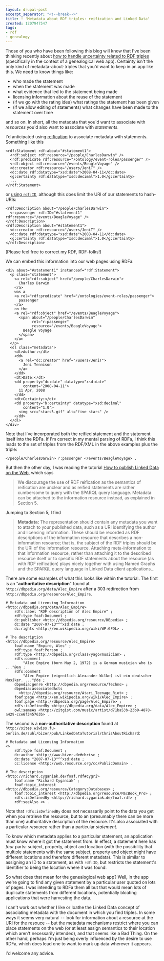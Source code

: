 ```yaml
---
layout: drupal-post
excerpt_separator: "<!--break-->"
title: ! 'Metadata about RDF triples: reification and Linked Data'
created: 1207947547
tags:
- rdf
- genealogy
---
```

Those of you who have been following this blog will know that I've been thinking recently about [how to handle uncertainty related to RDF triples][4] (specifically in the context of a genealogical web app). Certainty isn't the only kind of metadata-about-triples that you'd want to keep in an app like this. We need to know things like:

  * who made the statement
  * when the statement was made
  * what evidence that led to the statement being made
  * licensing information about the reuse of the statement
  * (if we go with the rating idea) what ratings the statement has been given
  * (if we allow editing of statements) what changes have been made to the statement over time

and so on. In short, all the metadata that you'd want to associate with *resources* you'd also want to associate with *statements*.

[4]: http://www.jenitennison.com/blog/node/67#comment-4512 "Jeni's Musings: Web 2.0 project: RDF and uncertainty"

<!--break-->

I'd anticipated using [reification][2] to associate metadata with statements. Something like this

    <rdf:Statement rdf:about="#statement1">
      <rdf:subject rdf:resource="/people/CharlesDarwin" />
      <rdf:predicate rdf:resource="/ontology/event-roles/passenger" />
      <rdf:object rdf:resource="/events/BeagleVoyage" />
      <dc:creator rdf:resource="/users/JeniT" />
      <dc:date rdf:datatype="xsd:date">2008-04-11</dc:date>
      <g:certainty rdf:datatype="xsd:decimal">1.0</g:certainty>
      ...
    </rdf:Statement>

or [using `rdf:ID`][3], although this does limit the URI of our statements to hash-URIs:

    <rdf:Description about="/people/CharlesDarwin">
      <r:passenger rdf:ID="#statement1" rdf:resource="/events/BeagleVoyage" /> 
    </rdf:Description>
    <rdf:Description about="#statement1">
      <dc:creator rdf:resource="/users/JeniT" />
      <dc:date rdf:datatype="xsd:date">2008-04-11</dc:date>
      <g:certainty rdf:datatype="xsd:decimal">1.0</g:certainty>
    </rdf:Description>

[2]: http://www.w3.org/TR/rdf-primer/#reification "W3C: RDF Primer: Reification"
[3]: http://www.w3.org/TR/2004/REC-rdf-syntax-grammar-20040210/#section-Syntax-reifying "W3C: RDF/XML Syntax Specification: Reifying Statements: rdf:ID"

(Please feel free to correct my RDF, RDF-folks!)

We can embed this information into our web pages using RDFa:

    <div about="#statement1" instanceof="rdf:Statement">
      <p class="statement">
        <a rel="rdf:subject" href="/people/CharlesDarwin">
          Charles Darwin
        </a>
        was a
        <a rel="rdf:predicate" href="/ontologies/event-roles/passenger">
          passenger
        </a>
        on the
        <a rel="rdf:object" href="/events/BeagleVoyage">
          <span about="/people/CharlesDarwin" 
                rel="r:passenger" 
                resource="/events/BeagleVoyage">
            Beagle Voyage
          </span>
        </a>
      </p>
      <dl class="metadata">
        <dt>Author:</dt>
        <dd>
          <a rel="dc:creator" href="/users/JeniT">
            Jeni Tennison
          </a>
        </dd>
        <dt>Date:</dt>
        <dd property="dc:date" datatype="xsd:date" 
            content="2008-04-11">
          11 Apr, 2008
        </dd>
        <dt>Certainty:</dt>
        <dd property="b:certainty" datatype="xsd:decimal"
            content="1.0">
          <img src="stars5.gif" alt="five stars" />
        </dd>
      </dl>
    </div>

Note that I've incorporated both the reified statement and the statement itself into the RDFa. If I'm correct in my mental parsing of RDFa, I think this leads to the set of triples from the RDF/XML in the above examples plus the triple:

    </people/CharlesDarwin> r:passenger </events/BeagleVoyage> .

But then the other day, I was reading the tutorial [How to publish Linked Data on the Web][1], which says

> We discourage the use of RDF reification as the semantics of reification are unclear and as reified statements are rather cumbersome to query with the SPARQL query language. Metadata can be attached to the information resource instead, as explained in Section 5.

[1]: http://www4.wiwiss.fu-berlin.de/bizer/pub/LinkedDataTutorial/ "How to publish Linked Data on the Web"

Jumping to Section 5, I find

> **Metadata:** The representation should contain any metadata you want to attach to your published data, such as a URI identifying the author and licensing information. These should be recorded as RDF descriptions of the information resource that describes a non-information resource; that is, the subject of the RDF triples should be the URI of the information resource. Attaching meta-information to that information resource, rather than attaching it to the described resource itself or to specific RDF statements about the resource (as with RDF reification) plays nicely together with using Named Graphs and the SPARQL query language in Linked Data client applications...

There are some examples of what this looks like within the tutorial. The first is an "**authoritative description**" found at `http://dbpedia.org/data/Alec_Empire` after a 303 redirection from `http://dbpedia.org/resource/Alec_Empire`.

    # Metadata and Licensing Information
    <http://dbpedia.org/data/Alec_Empire>
        rdfs:label "RDF description of Alec Empire" ;
        rdf:type foaf:Document ;
        dc:publisher <http://dbpedia.org/resource/DBpedia> ;
        dc:date "2007-07-13"^^xsd:date ;
        dc:rights <http://en.wikipedia.org/wiki/WP:GFDL> .
    
    # The description
    <http://dbpedia.org/resource/Alec_Empire> 
        foaf:name "Empire, Alec" ;
        rdf:type foaf:Person ;
        rdf:type <http://dbpedia.org/class/yago/musician> ;
        rdfs:comment
            "Alec Empire (born May 2, 1972) is a German musician who is ..."@en ;
        rdfs:comment
            "Alec Empire (eigentlich Alexander Wilke) ist ein deutscher Musiker. ..."@de ;
        dbpedia:genre <http://dbpedia.org/resource/Techno> ;
        dbpedia:associatedActs 
          <http://dbpedia.org/resource/Atari_Teenage_Riot> ;
        foaf:page <http://en.wikipedia.org/wiki/Alec_Empire> ;
        foaf:page <http://dbpedia.org/page/Alec_Empire> ; 
        rdfs:isDefinedBy <http://dbpedia.org/data/Alec_Empire> ;
        owl:sameAs <http://zitgist.com/music/artist/d71ba53b-23b0-4870-a429-cce6f345763b> .

The second is a **non-authoritative description** found at `http://sites.wiwiss.fu-berlin.de/suhl/bizer/pub/LinkedDataTutorial/ChrisAboutRichard`:

    # Metadata and Licensing Information
    <>
        rdf:type foaf:Document ;
        dc:author <http://www.bizer.de#chris> ;
        dc:date "2007-07-13"^^xsd:date ;
        cc:license <http://web.resource.org/cc/PublicDomain> .
    
    # The description
    <http://richard.cyganiak.de/foaf.rdf#cygri> 
        foaf:name "Richard Cyganiak" ;
        foaf:topic_interest <http://dbpedia.org/resource/Category:Databases> ;
        foaf:topic_interest <http://dbpedia.org/resource/MacBook_Pro> ;
        rdfs:isDefinedBy <http://richard.cyganiak.de/foaf.rdf> ;
        rdf:seeAlso <> .

Note that `rdfs:isDefinedBy` does not necessarily point to the data you get when you retrieve the resource, but to an (presumably there can be more than one) authoritative description of the resource. It's also associated with a particular *resource* rather than a particular *statement*.

To know which metadata applies to a particular statement, an application must know where it got the statement from. In effect, a statement here has *four* parts: subject, property, object and location (with the possibility that multiple statements with the same subject, property and object might have different locations and therefore different metadata). This is similar to assigning an ID to a statement, as with `rdf:ID`, but restricts the statement's identifier to being the location where it was found.

So what does that mean for the genealogical web app? Well, in the app we're going to find any given statement by a particular user quoted on lots of pages. I was intending to RDFa them all but that would mean lots of duplicate statements from different locations, potentially bloating applications that were harvesting the data.

I can't work out whether I like or loathe the Linked Data concept of associating metadata with the document in which you find triples. In some ways it seems very natural -- look for information about a resource at the URI for the resouce -- but the metadata mechanisms restrict where you can place statements on the web (or at least assign semantics to their location which aren't necessarily intended), and that seems like a Bad Thing. On the other hand, perhaps I'm just being overly influenced by the desire to use RDFa, which does lead one to want to mark up data wherever it appears.

I'd welcome any advice.
